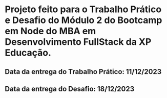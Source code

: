 # Projeto feito para o Trabalho Prático e Desafio do Módulo 2 do Bootcamp em Node do MBA em Desenvolvimento FullStack da XP Educação.

## Data da entrega do Trabalho Prático: 11/12/2023

## Data da entrega do Desafio: 18/12/2023
